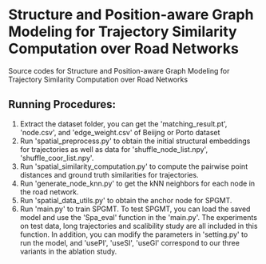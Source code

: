 # Structure and Position-aware Graph Modeling for Trajectory Similarity Computation over Road Networks

Source codes for Structure and Position-aware Graph Modeling for Trajectory Similarity Computation over Road Networks

## Running Procedures:

1. Extract the dataset folder, you can get the 'matching_result.pt', 'node.csv', and 'edge_weight.csv' of Beiijng or Porto dataset
2. Run 'spatial_preprocess.py' to obtain the initial structural embeddings for trajectories as well as data for 'shuffle_node_list.npy', 'shuffle_coor_list.npy'.
3. Run 'spatial_similarity_computation.py' to compute the pairwise point distances and ground truth similarities for trajectories.
4. Run 'generate_node_knn.py' to get the kNN neighbors for each node in the road network.
5. Run 'spatial_data_utils.py' to obtain the anchor node for SPGMT.
6. Run 'main.py' to train SPGMT. To test SPGMT, you can load the saved model and use the 'Spa_eval' function in the 'main.py'. The experiments on test data, long trajectories and scalibility study are all included in this function. In addition, you can modify the parameters in 'setting.py' to run the model, and 'usePI', 'useSI', 'useGI' correspond to our three variants in the ablation study.
